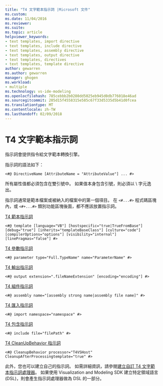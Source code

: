 ```yaml
---
title: "T4 文字範本指示詞 |Microsoft 文件"
ms.custom: 
ms.date: 11/04/2016
ms.reviewer: 
ms.suite: 
ms.topic: article
helpviewer_keywords:
- text templates, import directive
- text templates, include directive
- text templates, assembly directive
- text templates, output directive
- text templates, directives
- text templates, template directive
author: gewarren
ms.author: gewarren
manager: ghogen
ms.workload:
- multiple
ms.technology: vs-ide-modeling
ms.openlocfilehash: 785cebbb2b0280dd5025eb945d0db776018e46ad
ms.sourcegitcommit: 205d15f4558315e585c67f33d5335d5b41d0fcea
ms.translationtype: MT
ms.contentlocale: zh-TW
ms.lasthandoff: 02/09/2018
---
```

# <a name="t4-text-template-directives"></a>T4 文字範本指示詞
指示詞會提供指令給文字範本轉換引擎。  
  
 指示詞的語法如下：  
  
```  
<#@ DirectiveName [AttributeName = "AttributeValue"] ... #>  
```  
  
 所有屬性值都必須包含在雙引號中。 如果值本身包含引號，則必須以 \ 字元逸出。  
  
 指示詞通常是範本檔案或被納入的檔案中的第一個項目。 在 `<#...#>` 程式碼區塊內，或 `<#+...#>` 類別功能區塊後面，都不應該放置指示詞。  
  
 [T4 範本指示詞](../modeling/t4-template-directive.md)  
 ```  
<#@ template [language="VB"] [hostspecific="true|TrueFromBase"] [debug="true"] [inherits="templateBaseClass"] [culture="code"] [compilerOptions="options"] [visibility="internal"] [linePragmas="false"] #>  
```  
  
 [T4 參數指示詞](../modeling/t4-parameter-directive.md)  
 ```  
<#@ parameter type="Full.TypeName" name="ParameterName" #>  
```  
  
 [T4 輸出指示詞](../modeling/t4-output-directive.md)  
 ```  
<#@ output extension=".fileNameExtension" [encoding="encoding"] #>  
```  
  
 [T4 組件指示詞](../modeling/t4-assembly-directive.md)  
 ```  
<#@ assembly name="[assembly strong name|assembly file name]" #>  
```  
  
 [T4 匯入指示詞](../modeling/t4-import-directive.md)  
 ```  
<#@ import namespace="namespace" #>  
```  
  
 [T4 包含指示詞](../modeling/t4-include-directive.md)  
 ```  
<#@ include file="filePath" #>  
```  
  
 [T4 CleanUpBehavior 指示詞](../modeling/t4-cleanupbehavior-directive.md)  
 ```  
<#@ CleanupBehavior processor="T4VSHost" CleanupAfterProcessingtemplate="true" #>  
```  
  
 此外，您也可以建立自己的指示詞。 如需詳細資訊，請參閱[建立自訂 T4 文字範本指示詞處理器](../modeling/creating-custom-t4-text-template-directive-processors.md)。 如果使用 Visualization and Modeling SDK 建立特定領域語言 (DSL)，則會產生指示詞處理器做為 DSL 的一部分。